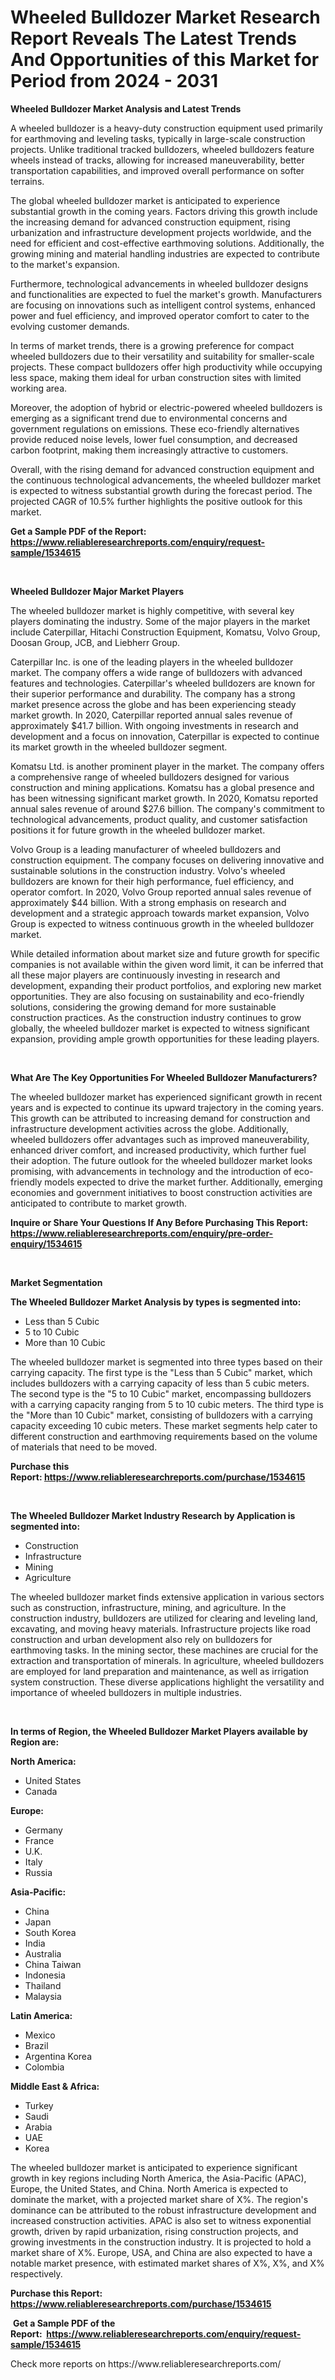<p><h1>Wheeled Bulldozer Market Research Report Reveals The Latest Trends And Opportunities of this Market for Period from 2024 - 2031</h1></p><p><strong>Wheeled Bulldozer Market Analysis and Latest Trends</strong></p>
<p><p>A wheeled bulldozer is a heavy-duty construction equipment used primarily for earthmoving and leveling tasks, typically in large-scale construction projects. Unlike traditional tracked bulldozers, wheeled bulldozers feature wheels instead of tracks, allowing for increased maneuverability, better transportation capabilities, and improved overall performance on softer terrains.</p><p>The global wheeled bulldozer market is anticipated to experience substantial growth in the coming years. Factors driving this growth include the increasing demand for advanced construction equipment, rising urbanization and infrastructure development projects worldwide, and the need for efficient and cost-effective earthmoving solutions. Additionally, the growing mining and material handling industries are expected to contribute to the market's expansion.</p><p>Furthermore, technological advancements in wheeled bulldozer designs and functionalities are expected to fuel the market's growth. Manufacturers are focusing on innovations such as intelligent control systems, enhanced power and fuel efficiency, and improved operator comfort to cater to the evolving customer demands.</p><p>In terms of market trends, there is a growing preference for compact wheeled bulldozers due to their versatility and suitability for smaller-scale projects. These compact bulldozers offer high productivity while occupying less space, making them ideal for urban construction sites with limited working area.</p><p>Moreover, the adoption of hybrid or electric-powered wheeled bulldozers is emerging as a significant trend due to environmental concerns and government regulations on emissions. These eco-friendly alternatives provide reduced noise levels, lower fuel consumption, and decreased carbon footprint, making them increasingly attractive to customers.</p><p>Overall, with the rising demand for advanced construction equipment and the continuous technological advancements, the wheeled bulldozer market is expected to witness substantial growth during the forecast period. The projected CAGR of 10.5% further highlights the positive outlook for this market.</p></p>
<p><strong>Get a Sample PDF of the Report:&nbsp; <a href="https://www.reliableresearchreports.com/enquiry/request-sample/1534615">https://www.reliableresearchreports.com/enquiry/request-sample/1534615</a></strong></p>
<p>&nbsp;</p>
<p><strong>Wheeled Bulldozer Major Market Players</strong></p>
<p><p>The wheeled bulldozer market is highly competitive, with several key players dominating the industry. Some of the major players in the market include Caterpillar, Hitachi Construction Equipment, Komatsu, Volvo Group, Doosan Group, JCB, and Liebherr Group.</p><p>Caterpillar Inc. is one of the leading players in the wheeled bulldozer market. The company offers a wide range of bulldozers with advanced features and technologies. Caterpillar's wheeled bulldozers are known for their superior performance and durability. The company has a strong market presence across the globe and has been experiencing steady market growth. In 2020, Caterpillar reported annual sales revenue of approximately $41.7 billion. With ongoing investments in research and development and a focus on innovation, Caterpillar is expected to continue its market growth in the wheeled bulldozer segment.</p><p>Komatsu Ltd. is another prominent player in the market. The company offers a comprehensive range of wheeled bulldozers designed for various construction and mining applications. Komatsu has a global presence and has been witnessing significant market growth. In 2020, Komatsu reported annual sales revenue of around $27.6 billion. The company's commitment to technological advancements, product quality, and customer satisfaction positions it for future growth in the wheeled bulldozer market.</p><p>Volvo Group is a leading manufacturer of wheeled bulldozers and construction equipment. The company focuses on delivering innovative and sustainable solutions in the construction industry. Volvo's wheeled bulldozers are known for their high performance, fuel efficiency, and operator comfort. In 2020, Volvo Group reported annual sales revenue of approximately $44 billion. With a strong emphasis on research and development and a strategic approach towards market expansion, Volvo Group is expected to witness continuous growth in the wheeled bulldozer market.</p><p>While detailed information about market size and future growth for specific companies is not available within the given word limit, it can be inferred that all these major players are continuously investing in research and development, expanding their product portfolios, and exploring new market opportunities. They are also focusing on sustainability and eco-friendly solutions, considering the growing demand for more sustainable construction practices. As the construction industry continues to grow globally, the wheeled bulldozer market is expected to witness significant expansion, providing ample growth opportunities for these leading players.</p></p>
<p>&nbsp;</p>
<p><strong>What Are The Key Opportunities For Wheeled Bulldozer Manufacturers?</strong></p>
<p><p>The wheeled bulldozer market has experienced significant growth in recent years and is expected to continue its upward trajectory in the coming years. This growth can be attributed to increasing demand for construction and infrastructure development activities across the globe. Additionally, wheeled bulldozers offer advantages such as improved maneuverability, enhanced driver comfort, and increased productivity, which further fuel their adoption. The future outlook for the wheeled bulldozer market looks promising, with advancements in technology and the introduction of eco-friendly models expected to drive the market further. Additionally, emerging economies and government initiatives to boost construction activities are anticipated to contribute to market growth.</p></p>
<p><strong>Inquire or Share Your Questions If Any Before Purchasing This Report: <a href="https://www.reliableresearchreports.com/enquiry/pre-order-enquiry/1534615">https://www.reliableresearchreports.com/enquiry/pre-order-enquiry/1534615</a></strong></p>
<p>&nbsp;</p>
<p><strong>Market Segmentation</strong></p>
<p><strong>The Wheeled Bulldozer Market Analysis by types is segmented into:</strong></p>
<p><ul><li>Less than 5 Cubic</li><li>5 to 10 Cubic</li><li>More than 10 Cubic</li></ul></p>
<p><p>The wheeled bulldozer market is segmented into three types based on their carrying capacity. The first type is the "Less than 5 Cubic" market, which includes bulldozers with a carrying capacity of less than 5 cubic meters. The second type is the "5 to 10 Cubic" market, encompassing bulldozers with a carrying capacity ranging from 5 to 10 cubic meters. The third type is the "More than 10 Cubic" market, consisting of bulldozers with a carrying capacity exceeding 10 cubic meters. These market segments help cater to different construction and earthmoving requirements based on the volume of materials that need to be moved.</p></p>
<p><strong>Purchase this Report:&nbsp;<a href="https://www.reliableresearchreports.com/purchase/1534615">https://www.reliableresearchreports.com/purchase/1534615</a></strong></p>
<p>&nbsp;</p>
<p><strong>The Wheeled Bulldozer Market Industry Research by Application is segmented into:</strong></p>
<p><ul><li>Construction</li><li>Infrastructure</li><li>Mining</li><li>Agriculture</li></ul></p>
<p><p>The wheeled bulldozer market finds extensive application in various sectors such as construction, infrastructure, mining, and agriculture. In the construction industry, bulldozers are utilized for clearing and leveling land, excavating, and moving heavy materials. Infrastructure projects like road construction and urban development also rely on bulldozers for earthmoving tasks. In the mining sector, these machines are crucial for the extraction and transportation of minerals. In agriculture, wheeled bulldozers are employed for land preparation and maintenance, as well as irrigation system construction. These diverse applications highlight the versatility and importance of wheeled bulldozers in multiple industries.</p></p>
<p>&nbsp;</p>
<p><strong>In terms of Region, the Wheeled Bulldozer Market Players available by Region are:</strong></p>
<p>
    <p> <strong> North America: </strong>
        <ul>
            <li>United States</li>
            <li>Canada</li>
        </ul>
        </p> 
    <p> <strong> Europe: </strong>
        <ul>
            <li>Germany</li>
            <li>France</li>
            <li>U.K.</li>
            <li>Italy</li>
            <li>Russia</li>
        </ul>
        </p> 
    <p> <strong> Asia-Pacific: </strong>
        <ul>
            <li>China</li>
            <li>Japan</li>
            <li>South Korea</li>
            <li>India</li>
            <li>Australia</li>
            <li>China Taiwan</li>
            <li>Indonesia</li>
            <li>Thailand</li>
            <li>Malaysia</li>
        </ul>
        </p> 
    <p> <strong> Latin America: </strong>
        <ul>
            <li>Mexico</li>
            <li>Brazil</li>
            <li>Argentina Korea</li>
            <li>Colombia</li>
        </ul>
        </p> 
    <p> <strong> Middle East & Africa: </strong>
        <ul>
            <li>Turkey</li>
            <li>Saudi</li>
            <li>Arabia</li>
            <li>UAE</li>
            <li>Korea</li>
        </ul>
    </p>
    </p>
<p><p>The wheeled bulldozer market is anticipated to experience significant growth in key regions including North America, the Asia-Pacific (APAC), Europe, the United States, and China. North America is expected to dominate the market, with a projected market share of X%. The region's dominance can be attributed to the robust infrastructure development and increased construction activities. APAC is also set to witness exponential growth, driven by rapid urbanization, rising construction projects, and growing investments in the construction industry. It is projected to hold a market share of X%. Europe, USA, and China are also expected to have a notable market presence, with estimated market shares of X%, X%, and X% respectively.</p></p>
<p><strong>Purchase this Report: <a href="https://www.reliableresearchreports.com/purchase/1534615">https://www.reliableresearchreports.com/purchase/1534615</a></strong></p>
<p>&nbsp;<strong>Get a Sample PDF of the Report:&nbsp;&nbsp;<a href="https://www.reliableresearchreports.com/enquiry/request-sample/1534615">https://www.reliableresearchreports.com/enquiry/request-sample/1534615</a></strong></p>
<p><strong></strong></p>
<p>Check more reports on https://www.reliableresearchreports.com/</p>